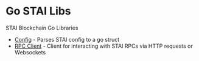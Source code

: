# Go STAI Libs

STAI Blockchain Go Libraries

* [Config](pkg/config/) - Parses STAI config to a go struct
* [RPC Client](pkg/rpc/) - Client for interacting with STAI RPCs via HTTP requests or Websockets
